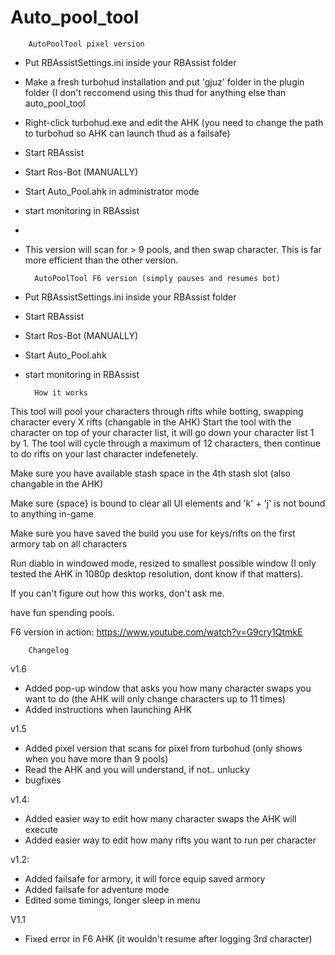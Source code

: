 # Auto_pool_tool

		AutoPoolTool pixel version

- Put RBAssistSettings.ini inside your RBAssist folder
- Make a fresh turbohud installation and put 'gjuz' folder in the plugin folder (I don't reccomend using this thud for anything else than auto_pool_tool
- Right-click turbohud.exe and edit the AHK (you need to change the path to turbohud so AHK can launch thud as a failsafe)
- Start RBAssist
- Start Ros-Bot (MANUALLY)
- Start Auto_Pool.ahk in administrator mode
- start monitoring in RBAssist
- 
- This version will scan for > 9 pools, and then swap character. This is far more efficient than the other version.




		AutoPoolTool F6 version (simply pauses and resumes bot)

- Put RBAssistSettings.ini inside your RBAssist folder
- Start RBAssist
- Start Ros-Bot (MANUALLY)
- Start Auto_Pool.ahk
- start monitoring in RBAssist




		How it works

This tool will pool your characters through rifts while botting, swapping character every X rifts (changable in the AHK)
Start the tool with the character on top of your character list, it will go down your character list 1 by 1.
The tool will cycle through a maximum of 12 characters, then continue to do rifts on your last character indefenetely.

Make sure you have available stash space in the 4th stash slot (also changable in the AHK)

Make sure {space} is bound to clear all UI elements and 'k' + 'j' is not bound to anything in-game

Make sure you have saved the build you use for keys/rifts on the first armory tab on all characters

Run diablo in windowed mode, resized to smallest possible window (I only tested the AHK in 1080p desktop resolution, dont know if that matters).

If you can't figure out how this works, don't ask me.

have fun spending pools.


F6 version in action: https://www.youtube.com/watch?v=G9cry1QtmkE

		Changelog

v1.6
- Added pop-up window that asks you how many character swaps you want to do (the AHK will only change characters up to 11 times)
- Added instructions when launching AHK

v1.5
- Added pixel version that scans for pixel from turbohud (only shows when you have more than 9 pools)
- Read the AHK and you will understand, if not.. unlucky
- bugfixes

v1.4:
- Added easier way to edit how many character swaps the AHK will execute
- Added easier way to edit how many rifts you want to run per character

v1.2:
- Added failsafe for armory, it will force equip saved armory
- Added failsafe for adventure mode
- Edited some timings, longer sleep in menu

     
V1.1
- Fixed error in F6 AHK (it wouldn't resume after logging 3rd character)


